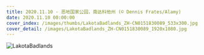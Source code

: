 ```yaml
---
title: 2020.11.10 - 恶地国家公园，南达科他州 (© Dennis Frates/Alamy)
date: 2020.11.10 00:00:00
cover_index: /images/thumbs/LakotaBadlands_ZH-CN0151830089_533x300.jpg
cover_detail: /images/LakotaBadlands_ZH-CN0151830089_1920x1080.jpg
---
```


![LakotaBadlands](/images/LakotaBadlands_ZH-CN0151830089_1920x1080.jpg)
